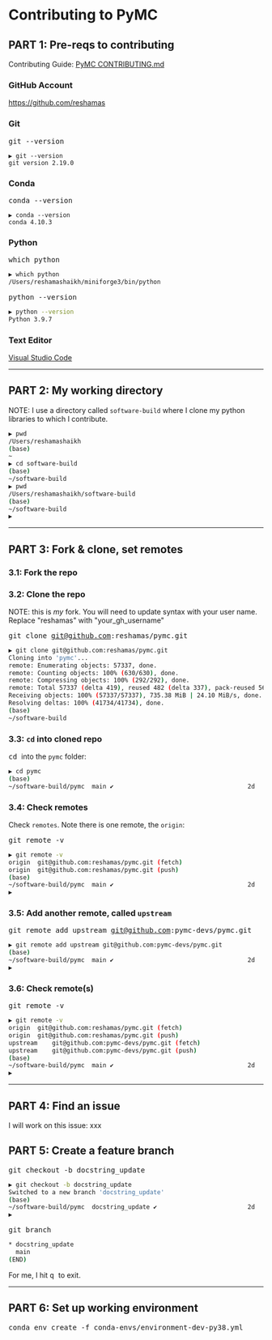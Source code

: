 # Contributing to PyMC

## PART 1: Pre-reqs to contributing

Contributing Guide:  [PyMC CONTRIBUTING.md](https://github.com/pymc-devs/pymc/blob/main/CONTRIBUTING.md)


### GitHub Account

https://github.com/reshamas

### Git
<kbd>  git --version  </kbd> 

```
▶ git --version
git version 2.19.0
```

### Conda
<kbd> conda --version  </kbd>

```
▶ conda --version
conda 4.10.3
```

### Python
<kbd> which python  </kbd>

```bash
▶ which python
/Users/reshamashaikh/miniforge3/bin/python
```

<kbd>  python --version    </kbd>

```bash
▶ python --version
Python 3.9.7
```

### Text Editor
[Visual Studio Code](https://code.visualstudio.com/download)

---

## PART 2: My working directory

NOTE: I use a directory called `software-build` where I clone my python libraries to which I contribute.  

```bash
▶ pwd
/Users/reshamashaikh
(base) 
~                                                                     
▶ cd software-build 
(base) 
~/software-build                                                      
▶ pwd
/Users/reshamashaikh/software-build
(base) 
~/software-build                                                      
▶ 
```

---

## PART 3: Fork & clone, set remotes

### 3.1: Fork the repo

### 3.2: Clone the repo

NOTE: this is *my* fork.  You will need to update syntax with your user name.  
Replace "reshamas" with "your_gh_username"

<kbd> git clone git@github.com:reshamas/pymc.git </kbd>

```bash
▶ git clone git@github.com:reshamas/pymc.git
Cloning into 'pymc'...
remote: Enumerating objects: 57337, done.
remote: Counting objects: 100% (630/630), done.
remote: Compressing objects: 100% (292/292), done.
remote: Total 57337 (delta 419), reused 482 (delta 337), pack-reused 56707
Receiving objects: 100% (57337/57337), 735.38 MiB | 24.10 MiB/s, done.
Resolving deltas: 100% (41734/41734), done.
(base) 
~/software-build   
```

### 3.3: `cd` into cloned repo

<kbd> cd </kbd> into the `pymc` folder:  
```bash            
▶ cd pymc
(base) 
~/software-build/pymc  main ✔                                     2d  
```

### 3.4: Check remotes

Check `remotes`. Note there is one remote, the `origin`:  

<kbd> git remote -v </kbd>

```bash
▶ git remote -v
origin	git@github.com:reshamas/pymc.git (fetch)
origin	git@github.com:reshamas/pymc.git (push)
(base) 
~/software-build/pymc  main ✔                                     2d  
▶ 
```

### 3.5: Add another remote, called `upstream`

<kbd> git remote add upstream git@github.com:pymc-devs/pymc.git </kbd>

```bash
▶ git remote add upstream git@github.com:pymc-devs/pymc.git
(base) 
~/software-build/pymc  main ✔                                     2d  
▶ 
```

### 3.6: Check remote(s)

<kbd> git remote -v </kbd>

```bash
▶ git remote -v
origin	git@github.com:reshamas/pymc.git (fetch)
origin	git@github.com:reshamas/pymc.git (push)
upstream	git@github.com:pymc-devs/pymc.git (fetch)
upstream	git@github.com:pymc-devs/pymc.git (push)
(base) 
~/software-build/pymc  main ✔                                     2d  
▶ 
```

---

## PART 4: Find an issue

I will work on this issue:  xxx


## PART 5: Create a feature branch

<kbd> git checkout -b docstring_update </kbd>

```bash
▶ git checkout -b docstring_update
Switched to a new branch 'docstring_update'
(base) 
~/software-build/pymc  docstring_update ✔                         2d  
▶ 
```

<kbd> git branch </kbd>

```bash
* docstring_update
  main
(END)
```

For me, I hit <kbd> q </kbd> to exit.
  
---
  
## PART 6: Set up working environment
  
  <kbd> conda env create -f conda-envs/environment-dev-py38.yml </kbd>
  
  








